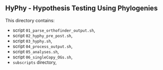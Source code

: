 ## HyPhy - Hypothesis Testing Using Phylogenies  
  
This directory contains:  
* script `01_parse_orthofinder_output.sh`, 
* script `02_hyphy_pre_post.sh`,
* script `03_hyphy.sh`,
* script `04_process_output.sh`,
* script `05_analyses.sh`,
* script `06_singleCopy_OGs.sh`,
* `subscripts` directory,
